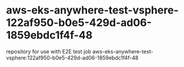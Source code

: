# aws-eks-anywhere-test-vsphere-122af950-b0e5-429d-ad06-1859ebdc1f4f-48
repository for use with E2E test job aws-eks-anywhere-test-vsphere:122af950-b0e5-429d-ad06-1859ebdc1f4f-48
